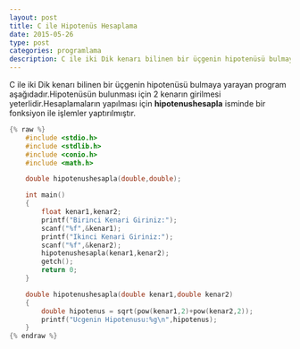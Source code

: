 ```yaml
---
layout: post
title: C ile Hipotenüs Hesaplama
date: 2015-05-26
type: post
categories: programlama
description: C ile iki Dik kenarı bilinen bir üçgenin hipotenüsü bulmaya yarayan program aşağıdadır.Hipotenüsün bulunması için
---
```


C ile iki Dik kenarı bilinen bir üçgenin hipotenüsü bulmaya yarayan program aşağıdadır.Hipotenüsün bulunması için 2 kenarın girilmesi yeterlidir.Hesaplamaların yapılması için **hipotenushesapla** isminde bir fonksiyon ile işlemler yaptırılmıştır.

```c
{% raw %}
    #include <stdio.h>
    #include <stdlib.h>
    #include <conio.h>
    #include <math.h>

    double hipotenushesapla(double,double);

    int main()
    {
        float kenar1,kenar2;
        printf("Birinci Kenari Giriniz:");
        scanf("%f",&kenar1);
        printf("Ikinci Kenari Giriniz:");
        scanf("%f",&kenar2);
        hipotenushesapla(kenar1,kenar2);
        getch();
        return 0;
    }

    double hipotenushesapla(double kenar1,double kenar2)
    {
        double hipotenus = sqrt(pow(kenar1,2)+pow(kenar2,2));
        printf("Ucgenin Hipotenusu:%g\n",hipotenus);
    }
{% endraw %}
```
